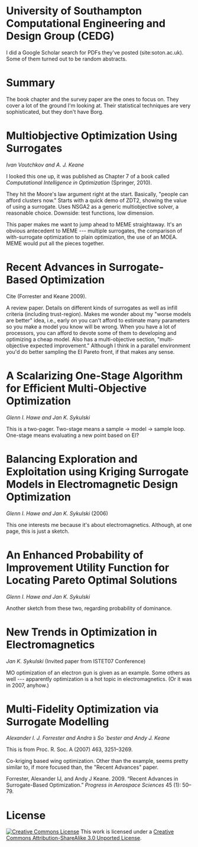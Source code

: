 University of Southampton Computational Engineering and Design Group (CEDG)
===========================================================================

I did a Google Scholar search for PDFs they've posted (site:soton.ac.uk). Some of them turned out to be random abstracts.

Summary
=======

The book chapter and the survey paper are the ones to focus on. They cover a lot of the ground I'm looking at. Their statistical techniques are very sophisticated, but they don't have Borg.

Multiobjective Optimization Using Surrogates
============================================

*Ivan Voutchkov and A. J. Keane*

I looked this one up, it was published as Chapter 7 of a book called *Computational Intelligence in Optimization* (Springer, 2010).

They hit the Moore's law argument right at the start. Basically, "people can afford clusters now." Starts with a quick demo of ZDT2, showing the value of using a surrogate. Uses NSGA2 as a generic multiobjective solver, a reasonable choice. Downside: test functions, low dimension.

This paper makes me want to jump ahead to MEME straightaway. It's an obvious antecedent to MEME --- multiple surrogates, the comparison of with-surrogate optimization to plain optimization, the use of an MOEA. MEME would put all the pieces together.

Recent Advances in Surrogate-Based Optimization
===============================================

Cite (Forrester and Keane 2009).

A review paper. Details on different kinds of surrogates as well as infill criteria (including trust-region). Makes me wonder about my "worse models are better" idea, i.e., early on you can't afford to estimate many parameters so you make a model you know will be wrong. When you have a lot of processors, you can afford to devote some of them to developing and optimizing a cheap model. Also has a multi-objective section, "multi-objective expected improvement." Although I think in a parallel environment you'd do better sampling the EI Pareto front, if that makes any sense.

A Scalarizing One-Stage Algorithm for Efficient Multi-Objective Optimization
============================================================================

*Glenn I. Hawe and Jan K. Sykulski*

This is a two-pager. Two-stage means a sample -\> model -\> sample loop. One-stage means evaluating a new point based on EI?

Balancing Exploration and Exploitation using Kriging Surrogate Models in Electromagnetic Design Optimization
============================================================================================================

*Glenn I. Hawe and Jan K. Sykulski* (2006)

This one interests me because it's about electromagnetics. Although, at one page, this is just a sketch.

An Enhanced Probability of Improvement Utility Function for Locating Pareto Optimal Solutions
=============================================================================================

*Glenn I. Hawe and Jan K. Sykulski*

Another sketch from these two, regarding probability of dominance.

New Trends in Optimization in Electromagnetics
==============================================

*Jan K. Sykulski* (Invited paper from ISTET07 Conference)

MO optimization of an electron gun is given as an example. Some others as well --- apparently optimization is a hot topic in electromagnetics. (Or it was in 2007, anyhow.)

Multi-Fidelity Optimization via Surrogate Modelling
===================================================

*Alexander I. J. Forrester and Andra ́s So ́ bester and Andy J. Keane*

This is from Proc. R. Soc. A (2007) 463, 3251–3269.

Co-kriging based wing optimization. Other than the example, seems pretty similar to, if more focused than, the "Recent Advances" paper.

Forrester, Alexander IJ, and Andy J Keane. 2009. “Recent Advances in Surrogate-Based Optimization.” *Progress in Aerospace Sciences* 45 (1): 50–79.

License
=======

[![Creative Commons License](http://i.creativecommons.org/l/by-sa/3.0/88x31.png)](http://creativecommons.org/licenses/by-sa/3.0/deed.en_US)
This work is licensed under a [Creative Commons Attribution-ShareAlike 3.0 Unported License](http://creativecommons.org/licenses/by-sa/3.0/deed.en_US).
